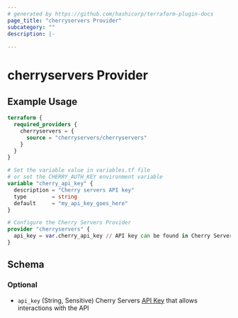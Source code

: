 ```yaml
---
# generated by https://github.com/hashicorp/terraform-plugin-docs
page_title: "cherryservers Provider"
subcategory: ""
description: |-
  
---
```


# cherryservers Provider



## Example Usage

```terraform
terraform {
  required_providers {
    cherryservers = {
      source = "cherryservers/cherryservers"
    }
  }
}

# Set the variable value in variables.tf file
# or set the CHERRY_AUTH_KEY environment variable
variable "cherry_api_key" {
  description = "Cherry servers API key"
  type        = string
  default     = "my_api_key_goes_here"
}

# Configure the Cherry Servers Provider
provider "cherryservers" {
  api_key = var.cherry_api_key // API key can be found in Cherry Servers client portal - https://portal.cherryservers.com/settings/api-keys
}
```

<!-- schema generated by tfplugindocs -->
## Schema

### Optional

- `api_key` (String, Sensitive) Cherry Servers [API Key](https://portal.cherryservers.com/settings/api-keys) that allows interactions with the API
